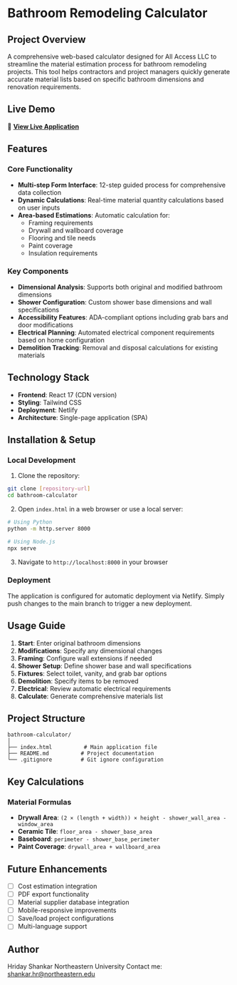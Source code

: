 # Bathroom Remodeling Calculator

## Project Overview
A comprehensive web-based calculator designed for All Access LLC to streamline the material estimation process for bathroom remodeling projects. This tool helps contractors and project managers quickly generate accurate material lists based on specific bathroom dimensions and renovation requirements.

## Live Demo
🔗 **[View Live Application](https://app.netlify.com/teams/hriday0413/projects)**

## Features

### Core Functionality
- **Multi-step Form Interface**: 12-step guided process for comprehensive data collection
- **Dynamic Calculations**: Real-time material quantity calculations based on user inputs
- **Area-based Estimations**: Automatic calculation for:
  - Framing requirements
  - Drywall and wallboard coverage
  - Flooring and tile needs
  - Paint coverage
  - Insulation requirements

### Key Components
- **Dimensional Analysis**: Supports both original and modified bathroom dimensions
- **Shower Configuration**: Custom shower base dimensions and wall specifications
- **Accessibility Features**: ADA-compliant options including grab bars and door modifications
- **Electrical Planning**: Automated electrical component requirements based on home configuration
- **Demolition Tracking**: Removal and disposal calculations for existing materials

## Technology Stack
- **Frontend**: React 17 (CDN version)
- **Styling**: Tailwind CSS
- **Deployment**: Netlify
- **Architecture**: Single-page application (SPA)

## Installation & Setup

### Local Development
1. Clone the repository:
```bash
git clone [repository-url]
cd bathroom-calculator
```

2. Open `index.html` in a web browser or use a local server:
```bash
# Using Python
python -m http.server 8000

# Using Node.js
npx serve
```

3. Navigate to `http://localhost:8000` in your browser

### Deployment
The application is configured for automatic deployment via Netlify. Simply push changes to the main branch to trigger a new deployment.

## Usage Guide

1. **Start**: Enter original bathroom dimensions
2. **Modifications**: Specify any dimensional changes
3. **Framing**: Configure wall extensions if needed
4. **Shower Setup**: Define shower base and wall specifications
5. **Fixtures**: Select toilet, vanity, and grab bar options
6. **Demolition**: Specify items to be removed
7. **Electrical**: Review automatic electrical requirements
8. **Calculate**: Generate comprehensive materials list

## Project Structure
```
bathroom-calculator/
│
├── index.html          # Main application file
├── README.md          # Project documentation
└── .gitignore         # Git ignore configuration
```

## Key Calculations

### Material Formulas
- **Drywall Area**: `(2 × (length + width)) × height - shower_wall_area - window_area`
- **Ceramic Tile**: `floor_area - shower_base_area`
- **Baseboard**: `perimeter - shower_base_perimeter`
- **Paint Coverage**: `drywall_area + wallboard_area`

## Future Enhancements
- [ ] Cost estimation integration
- [ ] PDF export functionality
- [ ] Material supplier database integration
- [ ] Mobile-responsive improvements
- [ ] Save/load project configurations
- [ ] Multi-language support

## Author
Hriday Shankar
Northeastern University
Contact me: shankar.hr@northeastern.edu

